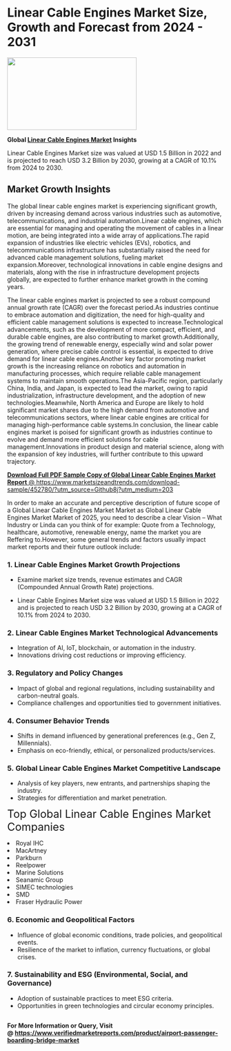 <H1>Linear Cable Engines Market Size, Growth and Forecast from 2024 - 2031</H1><img class="aligncenter size-medium wp-image-584254" src="https://thirdeyenews.in/wp-content/uploads/2024/09/Global-Market-Research-300x168.jpeg" alt="" width="300" height="168" /><p><strong>Global&nbsp;<a href="https://www.marketsizeandtrends.com/download-sample/452780/?utm_source=Github8j?utm_medium=203">Linear Cable Engines Market</a> Insights</strong></p><p>Linear Cable Engines Market size was valued at USD 1.5 Billion in 2022 and is projected to reach USD 3.2 Billion by 2030, growing at a CAGR of 10.1% from 2024 to 2030.</p><p><h2>Market Growth Insights</h2> <p>The global linear cable engines market is experiencing significant growth, driven by increasing demand across various industries such as automotive, telecommunications, and industrial automation.Linear cable engines, which are essential for managing and operating the movement of cables in a linear motion, are being integrated into a wide array of applications.The rapid expansion of industries like electric vehicles (EVs), robotics, and telecommunications infrastructure has substantially raised the need for advanced cable management solutions, fueling market expansion.Moreover, technological innovations in cable engine designs and materials, along with the rise in infrastructure development projects globally, are expected to further enhance market growth in the coming years.</p> <p><a href="#"></a></p> <p>The linear cable engines market is projected to see a robust compound annual growth rate (CAGR) over the forecast period.As industries continue to embrace automation and digitization, the need for high-quality and efficient cable management solutions is expected to increase.Technological advancements, such as the development of more compact, efficient, and durable cable engines, are also contributing to market growth.Additionally, the growing trend of renewable energy, especially wind and solar power generation, where precise cable control is essential, is expected to drive demand for linear cable engines.Another key factor promoting market growth is the increasing reliance on robotics and automation in manufacturing processes, which require reliable cable management systems to maintain smooth operations.The Asia-Pacific region, particularly China, India, and Japan, is expected to lead the market, owing to rapid industrialization, infrastructure development, and the adoption of new technologies.Meanwhile, North America and Europe are likely to hold significant market shares due to the high demand from automotive and telecommunications sectors, where linear cable engines are critical for managing high-performance cable systems.In conclusion, the linear cable engines market is poised for significant growth as industries continue to evolve and demand more efficient solutions for cable management.Innovations in product design and material science, along with the expansion of key industries, will further contribute to this upward trajectory.<p><a href="#"></p><p><span class=""><strong>Download Full PDF Sample Copy of Global Linear Cable Engines Market Report</strong> @ <a href="https://www.marketsizeandtrends.com/download-sample/452780/?utm_source=Github8j?utm_medium=203" target="_blank">https://www.marketsizeandtrends.com/download-sample/452780/?utm_source=Github8j?utm_medium=203</a></span></p><p>In order to make an accurate and perceptive description of future scope of a Global&nbsp;Linear Cable Engines Market Market as Global&nbsp;Linear Cable Engines Market Market of 2025, you need to describe a clear Vision &ndash; What Industry or Linda can you think of for example: Quote from a Technology, healthcare, automotive, renewable energy, name the market you are Reffering to.However, some general trends and factors usually impact market reports and their future outlook include:</p><h3>1.&nbsp;<strong>Linear Cable Engines Market Growth Projections</strong></h3><ul><li>Examine market size trends, revenue estimates and CAGR (Compounded Annual Growth Rate) projections.</li><li><p>Linear Cable Engines Market size was valued at USD 1.5 Billion in 2022 and is projected to reach USD 3.2 Billion by 2030, growing at a CAGR of 10.1% from 2024 to 2030.</p></li></ul><h3>2.&nbsp;<strong>Linear Cable Engines Market Technological Advancements</strong></h3><ul><li>Integration of AI, IoT, blockchain, or automation in the industry.</li><li>Innovations driving cost reductions or improving efficiency.</li></ul><h3>3.&nbsp;<strong>Regulatory and Policy Changes</strong></h3><ul><li>Impact of global and regional regulations, including sustainability and carbon-neutral goals.</li><li>Compliance challenges and opportunities tied to government initiatives.</li></ul><h3>4.&nbsp;<strong>Consumer Behavior Trends</strong></h3><ul><li>Shifts in demand influenced by generational preferences (e.g., Gen Z, Millennials).</li><li>Emphasis on eco-friendly, ethical, or personalized products/services.</li></ul><h3>5.&nbsp;<strong>Global Linear Cable Engines Market Competitive Landscape</strong></h3><ul><li>Analysis of key players, new entrants, and partnerships shaping the industry.</li><li>Strategies for differentiation and market penetration.</li></ul><p data-pm-slice="1 1 []"><span style="color: inherit; font-family: inherit; font-size: 25px;">Top Global Linear Cable Engines Market Companies</span></p><div class="" data-test-id=""><p><li>Royal IHC</li><li> MacArtney</li><li> Parkburn</li><li> Reelpower</li><li> Marine Solutions</li><li> Seanamic Group</li><li> SIMEC technologies</li><li> SMD</li><li> Fraser Hydraulic Power</li></p></div><h3>6.&nbsp;<strong>Economic and Geopolitical Factors</strong></h3><ul><li>Influence of global economic conditions, trade policies, and geopolitical events.</li><li>Resilience of the market to inflation, currency fluctuations, or global crises.</li></ul><h3>7.&nbsp;<strong>Sustainability and ESG (Environmental, Social, and Governance)</strong></h3><ul><li>Adoption of sustainable practices to meet ESG criteria.</li><li>Opportunities in green technologies and circular economy principles.</li></ul><h2><strong style="font-size: 14px;">For More Information or Query, Visit @&nbsp;</strong><a style="background-color: #ffffff; font-size: 14px;" href="https://www.marketsizeandtrends.com/report/linear-cable-engines-market/" target="_blank">https://www.verifiedmarketreports.com/product/airport-passenger-boarding-bridge-market</a></h2>